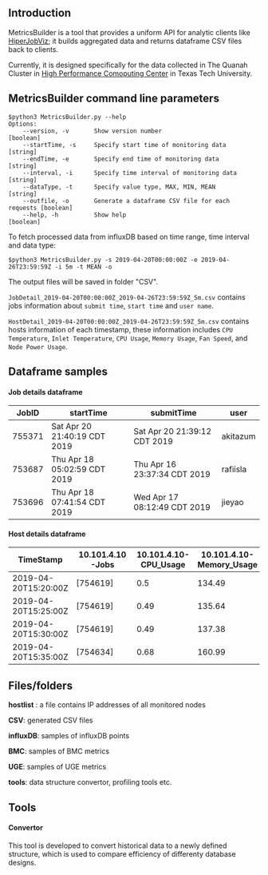 ## Introduction
MetricsBuilder is a tool that provides a uniform API for analytic clients like [HiperJobViz](https://idatavisualizationlab.github.io/HPCC/HiperJobViz/index.html); it builds aggregated data and returns dataframe CSV files back to clients. 

Currently, it is designed specifically for the data collected in The Quanah Cluster in [High Performance Comoputing Center](http://www.depts.ttu.edu/hpcc/) in Texas Tech University.
## MetricsBuilder command line parameters
```
$python3 MetricsBuilder.py --help
Options:
    --version, -v       Show version number                             [boolean]
    --startTime, -s     Specify start time of monitoring data           [string]
    --endTime, -e       Specify end time of monitoring data             [string]
    --interval, -i      Specify time interval of monitoring data        [string]
    --dataType, -t      Specify value type, MAX, MIN, MEAN              [string]
    --outfile, -o       Generate a dataframe CSV file for each requests [boolean]
    --help, -h          Show help                                       [boolean]
```

To fetch processed data from influxDB based on time range, time interval and data type:
```
$python3 MetricsBuilder.py -s 2019-04-20T00:00:00Z -e 2019-04-26T23:59:59Z -i 5m -t MEAN -o 
```

The output files will be saved in folder "CSV". 

`JobDetail_2019-04-20T00:00:00Z_2019-04-26T23:59:59Z_5m.csv` contains jobs information about `submit time`, `start time` and `user name`.

`HostDetail_2019-04-20T00:00:00Z_2019-04-26T23:59:59Z_5m.csv` contains hosts information of each timestamp, these information includes `CPU Temperature`, `Inlet Temperature`, `CPU Usage`, `Memory Usage`, `Fan Speed`, and `Node Power Usage`.

## Dataframe samples
#### Job details dataframe

|     JobID    |          startTime           |           submitTime         |    user    |
|--------------|------------------------------|------------------------------|------------|
|    755371    | Sat Apr 20 21:40:19 CDT 2019 | Sat Apr 20 21:39:12 CDT 2019 |  akitazum  |
|    753687    | Thu Apr 18 05:02:59 CDT 2019 | Thu Apr 16 23:37:34 CDT 2019 |  rafiisla  |
|    753696    | Thu Apr 18 07:41:54 CDT 2019 | Wed Apr 17 08:12:49 CDT 2019 |  jieyao    |

#### Host details dataframe

|      TimeStamp       | 10.101.4.10-Jobs | 10.101.4.10-CPU_Usage | 10.101.4.10-Memory_Usage |
|----------------------|------------------|-----------------------|--------------------------|
| 2019-04-20T15:20:00Z |     [754619]     |         0.5           |          134.49          |
| 2019-04-20T15:25:00Z |     [754619]     |         0.49          |          135.64          |
| 2019-04-20T15:30:00Z |     [754619]     |         0.49          |          137.38          |
| 2019-04-20T15:35:00Z |     [754634]     |         0.68          |          160.99          |

## Files/folders
__hostlist__ : a file contains IP addresses of all monitored nodes

__CSV__: generated CSV files

__influxDB__: samples of influxDB points

__BMC__: samples of BMC metrics

__UGE__: samples of UGE metrics

__tools__: data structure convertor, profiling tools etc.

## Tools
#### Convertor
This tool is developed to convert historical data to a newly defined structure, which is used to compare efficiency of differenty database designs.